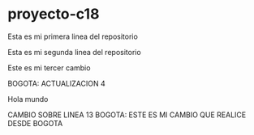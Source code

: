 # proyecto-c18

Esta es mi primera linea del repositorio

Esta es mi segunda linea del repositorio

Este es mi tercer cambio

BOGOTA: ACTUALIZACION 4

Hola mundo

CAMBIO SOBRE LINEA 13
BOGOTA: ESTE ES MI CAMBIO QUE REALICE DESDE BOGOTA
